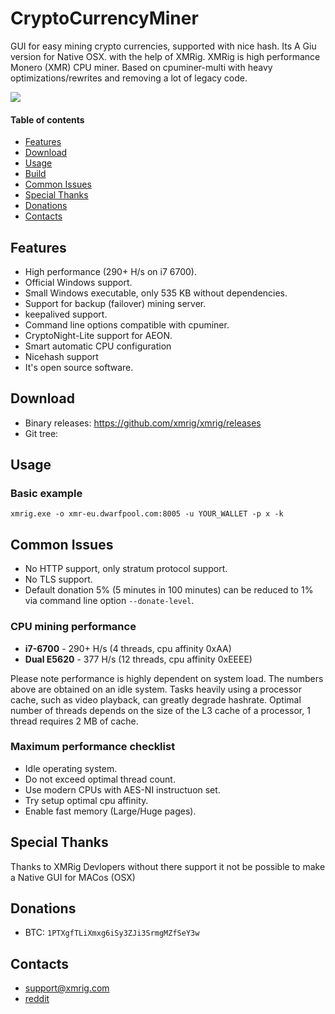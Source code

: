 # CryptoCurrencyMiner
GUI for easy mining crypto currencies, supported with nice hash.
Its A Giu version for Native OSX. with the help of XMRig.
XMRig is high performance Monero (XMR) CPU miner. Based on cpuminer-multi with heavy optimizations/rewrites and removing a lot of legacy code.

<img src="https://goo.gl/photos/HeQpVzdK4cHWk1XF6" >

#### Table of contents
* [Features](#features)
* [Download](#download)
* [Usage](#usage)
* [Build](https://github.com/xmrig/xmrig/wiki/Build)
* [Common Issues](#common-issues)
* [Special Thanks](#special-thanks)
* [Donations](#donations)
* [Contacts](#contacts)

## Features
* High performance (290+ H/s on i7 6700).
* Official Windows support.
* Small Windows executable, only 535 KB without dependencies.
* Support for backup (failover) mining server.
* keepalived support.
* Command line options compatible with cpuminer.
* CryptoNight-Lite support for AEON.
* Smart automatic CPU configuration
* Nicehash support
* It's open source software.

## Download
* Binary releases: https://github.com/xmrig/xmrig/releases
* Git tree:


## Usage
### Basic example
```
xmrig.exe -o xmr-eu.dwarfpool.com:8005 -u YOUR_WALLET -p x -k
```





## Common Issues
* No HTTP support, only stratum protocol support.
* No TLS support.
* Default donation 5% (5 minutes in 100 minutes) can be reduced to 1% via command line option `--donate-level`.


### CPU mining performance
* **i7-6700** - 290+ H/s (4 threads, cpu affinity 0xAA)
* **Dual E5620** - 377 H/s (12 threads, cpu affinity 0xEEEE)

Please note performance is highly dependent on system load. The numbers above are obtained on an idle system. Tasks heavily using a processor cache, such as video playback, can greatly degrade hashrate. Optimal number of threads depends on the size of the L3 cache of a processor, 1 thread requires 2 MB of cache.

### Maximum performance checklist
* Idle operating system.
* Do not exceed optimal thread count.
* Use modern CPUs with AES-NI instructuon set.
* Try setup optimal cpu affinity.
* Enable fast memory (Large/Huge pages).

## Special Thanks
  Thanks to XMRig Devlopers without there support it not be possible to make a Native GUI for MACos (OSX)

## Donations
* BTC: `1PTXgfTLiXmxg6iSy3ZJi3SrmgMZfSeY3w`

## Contacts
* support@xmrig.com
* [reddit](https://www.reddit.com/user/XMRig/)
